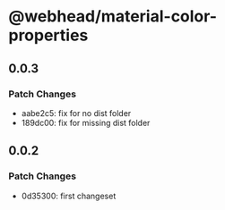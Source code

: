 # @webhead/material-color-properties

## 0.0.3

### Patch Changes

- aabe2c5: fix for no dist folder
- 189dc00: fix for missing dist folder

## 0.0.2

### Patch Changes

- 0d35300: first changeset
